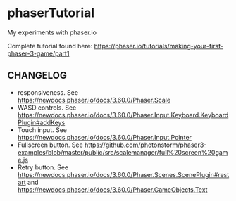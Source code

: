 # phaserTutorial

My experiments with phaser.io

Complete tutorial found here: https://phaser.io/tutorials/making-your-first-phaser-3-game/part1

## CHANGELOG
- responsiveness. See https://newdocs.phaser.io/docs/3.60.0/Phaser.Scale
- WASD controls. See https://newdocs.phaser.io/docs/3.60.0/Phaser.Input.Keyboard.KeyboardPlugin#addKeys
- Touch input. See https://newdocs.phaser.io/docs/3.60.0/Phaser.Input.Pointer
- Fullscreen button. See https://github.com/photonstorm/phaser3-examples/blob/master/public/src/scalemanager/full%20screen%20game.js
- Retry button. See https://newdocs.phaser.io/docs/3.60.0/Phaser.Scenes.ScenePlugin#restart
    and https://newdocs.phaser.io/docs/3.60.0/Phaser.GameObjects.Text
